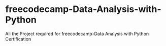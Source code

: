 # freecodecamp-Data-Analysis-with-Python
All the Project required for freecodecamp-Data Analysis with Python Certification
